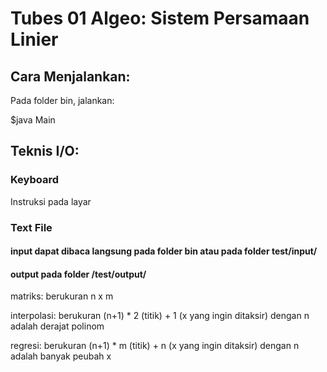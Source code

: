 # Tubes 01 Algeo: Sistem Persamaan Linier

## Cara Menjalankan:

Pada folder bin, jalankan:

 $java Main

## Teknis I/O:

### Keyboard 

Instruksi pada layar

### Text File

#### input dapat dibaca langsung pada folder bin atau pada folder test/input/

#### output pada folder /test/output/

matriks: berukuran n x m

interpolasi: berukuran (n+1) * 2 (titik) + 1 (x yang ingin ditaksir) dengan n adalah derajat polinom

regresi: berukuran (n+1) * m (titik) + n (x yang ingin ditaksir) dengan n adalah banyak peubah x
